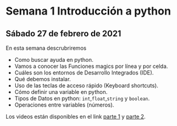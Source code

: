 # Semana 1 Introducción a python
## Sábado 27 de febrero de 2021

En esta semana descrubriremos

* Como buscar ayuda en python.
* Vamos a conocer las Funciones magics por línea y por celda.
* Cuáles son los entornos de Desarrollo Integrados (IDE).
* Qué debemos instalar.
* Uso de las teclas de acceso rápido (Keyboard shortcuts).
* Cómo definir una variable en python.
* Tipos de Datos en python: `int`,`float`,`string` y `boolean`.
* Operaciones entre variables (números).

Los videos están disponibles en el link [parte 1](https://youtu.be/ic9OuTnDRe8) y [parte 2](https://youtu.be/Op-C4mwGCeE).
